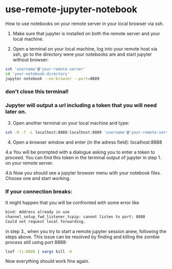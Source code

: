 # use-remote-jupyter-notebook
How to use notebooks on your remote server in your local browser via ssh.

1. Make sure that jupyter is installed on both the remote server and your local machine.

2. Open a terminal on your local machine, log into your remote host via ssh, go to the directory were your notebooks are and start jupyter without browser:
``` bash
ssh 'username'@'your-remote-server'
cd 'your-notebook-directory'
jupyter notebook --no-browser --port=8889
```
### don't close this terminal! 
### Jupyter will output a url including a token that you will need later on.

3. Open another terminal on your local machine and type:
``` bash
ssh -N -f -L localhost:8888:localhost:8889 'username'@'your-remote-server'
```

4. Open a browser window and enter (in the adress field):
localhost:8888

4.a You will be prompted with a dialogue asking you to enter a token to proceed. You can find this token in the terminal output of jupyter in step 1. on your remote server.

4.b Now you should see a jupyter browser menu with your notebook files. Choose one and start working.

### If your connection breaks:
It might happen that you will be confronted with some error like
``` bash
bind: Address already in use
channel_setup_fwd_listener_tcpip: cannot listen to port: 8888
Could not request local forwarding.
```
in step 3., when you try to start a remote jupyter session anew, following the steps above.
This issue can be resolved by finding and killing the zombie process still using port 8888:
``` bash
lsof -ti:8888 | xargs kill -9
```
Now everything should work fine again.
